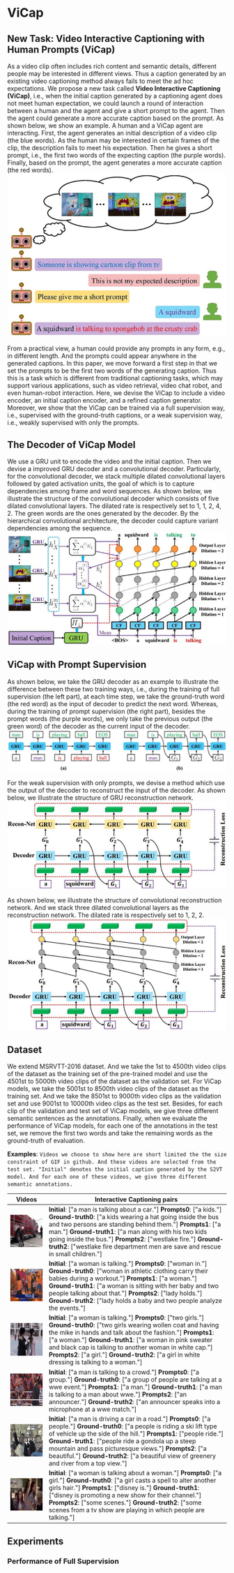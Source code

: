 # ViCap
## New Task: Video Interactive Captioning with Human Prompts (ViCap)

As a video clip often includes rich content and semantic details, different people may be interested in different views. Thus a caption generated by an existing video captioning method always fails to meet the ad hoc expectations. We propose a new task called **Video Interactive Captioning (ViCap)**, i.e., when the initial caption generated by a captioning agent does not meet human expectation, we could launch a round of interaction between a human and the agent and give a short prompt to the agent. Then the agent could generate a more accurate caption based on the prompt. As shown below, we show an example. A human and a ViCap agent are interacting. First, the agent generates an initial description of a video clip (the blue words). As the human may be interested in certain frames of the clip, the description fails to meet his expectation. Then he gives a short prompt, i.e., the first two words of the expecting caption (the purple words). Finally, based on the prompt, the agent generates a more accurate caption (the red words).
![Task](https://github.com/ViCap01/ViCap/blob/master/pic/intro.jpg "An example of our task")

From a practical view, a human could provide any prompts in any form, e.g., in different length. And the prompts could appear anywhere in the generated captions. In this paper, we move forward a first step in that we set the prompts to be the first two words of the generating caption. Thus this is a task which is different from traditional captioning tasks, which may support various applications, such as video retrieval, video chat robot, and even human-robot interaction. Here, we devise the ViCap to include a video encoder, an initial caption encoder, and a refined caption generator. Moreover, we show that the ViCap can be trained via a full supervision way, i.e., supervised with the ground-truth captions, or a weak supervision way, i.e., weakly supervised with only the prompts.

## The Decoder of ViCap Model

We use a GRU unit to encode the video and the initial caption. Then we devise a improved GRU decoder and a convolutional decoder. Particularly, for the convolutional decoder, we stack multiple dilated convolutional layers followed by gated activation units, the goal of which is to capture dependencies among frame and word sequences. As shown below, we illustrate the structure of the convolutional decoder which consists of five dilated convolutional layers. The dilated rate is respectively set to 1, 1, 2, 4, 2. The green words are the ones generated by the decoder. By the hierarchical convolutional architecture, the decoder could capture variant dependencies among the sequence.
![Task](https://github.com/ViCap01/ViCap/blob/master/pic/cnndecoder.jpg "Illustration of CNN decoder")

## ViCap with Prompt Supervision

As shown below, we take the GRU decoder as an example to illustrate the difference between these two training ways, i.e., during the training of full supervision (the left part), at each time step, we take the ground-truth word (the red word) as the input of decoder to predict the next word. Whereas, during the training of prompt supervision (the right part), besides the prompt words (the purple words), we only take the previous output (the green word) of the decoder as the current input of the decoder.
![Task](https://github.com/ViCap01/ViCap/blob/master/pic/prompts.jpg "Illustration of prompt supervision")

For the weak supervision with only prompts, we devise a method which use the output of the decoder to reconstruct the input of the decoder. As shown below, we illustrate the structure of GRU reconstruction network.
![Task](https://github.com/ViCap01/ViCap/blob/master/pic/GRURecon.jpg "Illustration of GRU Reconstruction Network")

As shown below, we illustrate the structure of convolutional reconstruction network. And we stack three dilated convolutional layers as the reconstruction network. The dilated rate is respectively set to 1, 2, 2.
![Task](https://github.com/ViCap01/ViCap/blob/master/pic/cnnrecon.jpg "Illustration of Convolutional Reconstruction Network")

## Dataset

We extend MSRVTT-2016 dataset. And we take the 1st to 4500th video clips of the dataset as the training set of the pre-trained model and use the 4501st to 5000th video clips of the dataset as the validation set. For ViCap models, we take the 5001st to 8500th video clips of the dataset as the training set. And we take the 8501st to 9000th video clips as the validation set and use 9001st to 10000th video clips as the test set. Besides, for each clip of the validation and test set of ViCap models, we give three different semantic sentences as the annotations. Finally, when we evaluate the performance of ViCap models, for each one of the annotations in the test set, we remove the first two words and take the remaining words as the ground-truth of evaluation.

**Examples**: `Videos we choose to show here are short limited the the size constraint of GIF in github. And these videos are selected from the test set. "Initial" denotes the initial caption generated by the S2VT model. And for each one of these videos, we give three different semantic annotations.`

| Videos | Interactive Captioning pairs |
| ---- | ---- |
|![example1](https://github.com/ViCap01/ViCap/blob/master/pic/example1.gif "Example1") | **Initial**: ["a man is talking about a car."]  **Prompts0**: ["a kids."]  **Ground-truth0**: ["a kids wearing a hat going inside the bus and two persons are standing behind them."] **Prompts1**: ["a man."] **Ground-truth1**: ["a man along with his two kids going inside the bus."] **Prompts2**: ["westlake fire."] **Ground-truth2**: ["westlake fire department men are save and rescue in small children."]  |
|![example2](https://github.com/ViCap01/ViCap/blob/master/pic/example2.gif "Example2") | **Initial**: ["a woman is talking."]  **Prompts0**: ["woman in."]  **Ground-truth0**: ["woman in athletic clothing carry their babies during a workout."] **Prompts1**: ["a woman."] **Ground-truth1**: ["a woman is sitting with her baby and two people talking about that."] **Prompts2**: ["lady holds."] **Ground-truth2**: ["lady holds a baby and two people analyze the events."]  |
|![example3](https://github.com/ViCap01/ViCap/blob/master/pic/example3.gif "Example3") | **Initial**: ["a woman is talking."]  **Prompts0**: ["two girls."]  **Ground-truth0**: ["two girls wearing wollen coat and having the mike in hands and talk about the fashion."] **Prompts1**: ["a woman."] **Ground-truth1**: ["a woman in pink sweater and black cap is talking to another woman in white cap."] **Prompts2**: ["a girl."] **Ground-truth2**: ["a girl in white dressing is talking to a woman."]  |
|![example4](https://github.com/ViCap01/ViCap/blob/master/pic/example4.gif "Example4") | **Initial**: ["a man is talking to a crowd."]  **Prompts0**: ["a group."]  **Ground-truth0**: ["a group of people are talking at a wwe event."] **Prompts1**: ["a man."] **Ground-truth1**: ["a man is talking to a man about wwe."] **Prompts2**: ["an announcer."] **Ground-truth2**: ["an announcer speaks into a microphone at a wwe match."]  |
|![example5](https://github.com/ViCap01/ViCap/blob/master/pic/example5.gif "Example5") | **Initial**: ["a man is driving a car in a road."]  **Prompts0**: ["a people."]  **Ground-truth0**: ["a people is riding a ski lift type of vehicle up the side of the hill."] **Prompts1**: ["people ride."] **Ground-truth1**: ["people ride a gondola up a steep mountain and pass picturesque views."] **Prompts2**: ["a beautiful."] **Ground-truth2**: ["a beautiful view of greenery and river from a top view."]  |
|![example6](https://github.com/ViCap01/ViCap/blob/master/pic/example6.gif "Example6") | **Initial**: ["a woman is talking about a woman."]  **Prompts0**: ["a girl."]  **Ground-truth0**: ["a girl casts a spell to alter another girls hair."] **Prompts1**: ["disney is."] **Ground-truth1**: ["disney is promoting a new show for their channel."] **Prompts2**: ["some scenes."] **Ground-truth2**: ["some scenes from a tv show are playing in which people are talking."]  |

## Experiments

### Performance of Full Supervision
